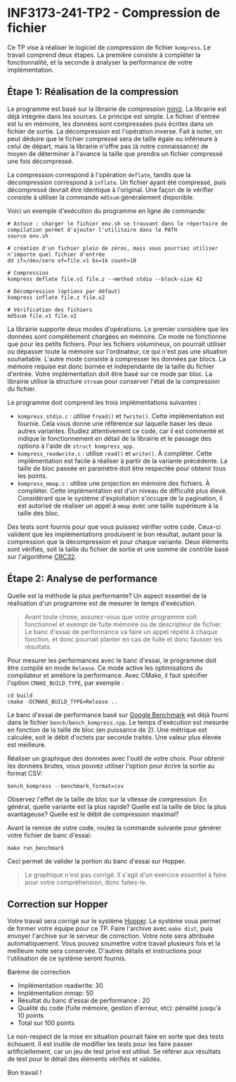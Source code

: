 # INF3173-241-TP2 - Compression de fichier

Ce TP vise à réaliser le logiciel de compression de fichier `kompress`. Le travail comprend deux étapes. La première consiste à compléter la fonctionnalité, et la seconde à analyser la performance de votre implémentation.

## Étape 1: Réalisation de la compression

Le programme est basé sur la librairie de compression [miniz](https://github.com/richgel999/miniz). La librairie est déjà intégrée dans les sources. Le principe est simple. Le fichier d'entrée est lu en mémoire, les données sont compressées puis écrites dans un fichier de sortie. La décompression est l'opération inverse. Fait à noter, on peut déduire que le fichier compressé sera de taille égale ou inférieure à celui de départ, mais la librairie n'offre pas (à notre connaissance) de moyen de déterminer à l'avance la taille que prendra un fichier compressé une fois décompressé.

La compression correspond à l'opération `deflate`, tandis que la décompression correspond à `inflate`. Un fichier ayant été compressé, puis décompressé devrait être identique à l'original. Une façon de le vérifier consiste à utiliser la commande `md5sum` généralement disponible.

Voici un exemple d'exécution du programme en ligne de commande: 

```
# Astuce : charger le fichier env.sh se trouvant dans le répertoire de compilation permet d'ajouter l'utilitaire dans le PATH
source env.sh

# création d'un fichier plein de zéros, mais vous pourriez utiliser n'importe quel fichier d'entrée
dd if=/dev/zero of=file.v1 bs=1k count=10

# Compression
kompress deflate file.v1 file.z --method stdio --block-size 42

# Décompression (options par défaut)
kompress inflate file.z file.v2

# Vérification des fichiers
md5sum file.v1 file.v2
```

La librairie supporte deux modes d'opérations. Le premier considère que les données sont complètement chargées en mémoire. Ce mode ne fonctionne que pour les petits fichiers. Pour les fichiers volumineux, on pourrait utiliser ou dépasser toute la mémoire sur l'ordinateur, ce qui n'est pas une situation souhaitable. L'autre mode consiste à compresser les données par blocs. La mémoire requise est donc bornée et indépendante de la taille du fichier d'entrée. Votre implémentation doit être basé sur ce mode par bloc. La librairie utilise la structure `stream` pour conserver l'état de la compression du fichier.

Le programme doit comprend les trois implémentations suivantes :  

* `kompress_stdio.c` : utilise `fread()` et `fwrite()`. Cette implémentation est fournie. Cela vous donne une référence sur laquelle baser les deux autres variantes. Étudiez attentivement ce code, car il est commenté et indique le fonctionnement en détail de la librairie et le passage des options à l'aide de `struct kompress_app`.
* `kompress_readwrite.c` : utilise `read()` et `write()`. À compléter. Cette implémentation est facile à réaliser à partir de la variante précédente. La taille de bloc passée en paramètre doit être respectée pour obtenir tous les points.
* `kompress_mmap.c` : utilise une projection en mémoire des fichiers. À compléter. Cette implémentation est d'un niveau de difficulté plus élevé. Considérant que le système d'exploitation s'occupe de la pagination, il est autorisé de réaliser un appel à `mmap` avec une taille supérieure à la taille des bloc.

Des tests sont fournis pour que vous puissiez vérifier votre code. Ceux-ci valident que les implémentations produisent le bon résultat, autant pour la compression que la décompression et pour chaque variante. Deux éléments sont vérifiés, soit la taille du fichier de sortie et une somme de contrôle basé sur l'algorithme [CRC32](https://fr.wikipedia.org/wiki/Contr%C3%B4le_de_redondance_cyclique).

## Étape 2: Analyse de performance

Quelle est la méthode la plus performante? Un aspect essentiel de la réalisation d'un programme est de mesurer le temps d'exécution.

> Avant toute chose, assurez-vous que votre programme soit fonctionnel et exempt de fuite mémoire ou de descripteur de fichier. Le banc d'essai de performance va faire un appel répété à chaque fonction, et donc pourrait planter en cas de fuite et donc fausser les résultats.

Pour mesurer les performances avec le banc d'essai, le programme doit être compilé en mode `Release`. Ce mode active les optimisations du compilateur et améliore la performance. Avec CMake, il faut spécifier l'option `CMAKE_BUILD_TYPE`, par exemple : 

```
cd build
cmake -DCMAKE_BUILD_TYPE=Release ..
```

Le banc d'essai de performance basé sur [Google Benchmark](https://github.com/google/benchmark) est déjà fourni dans le fichier `bench/bench_kompress.cpp`. Le temps d'exécution est mesurée en fonction de la taille de bloc (en puissance de 2). Une métrique est calculée, soit le débit d'octets par seconde traités. Une valeur plus élevée est meilleure.

Réaliser un graphique des données avec l'outil de votre choix. Pour obtenir les données brutes, vous pouvez utiliser l'option pour écrire la sortie au format CSV:

```
bench_kompress --benchmark_format=csv
```

Observez l'effet de la taille de bloc sur la vitesse de compression. En général, quelle variante est la plus rapide? Quelle est la taille de bloc la plus avantageuse? Quelle est le débit de compression maximal?

Avant la remise de votre code, roulez la commande suivante pour générer votre fichier de banc d'essai:

```
make run_benchmark
```

Ceci permet de valider la portion du banc d'essai sur Hopper.

> Le graphique n'est pas corrigé. Il s'agit d'un exercice essentiel à faire pour votre compréhension, donc faites-le.

## Correction sur Hopper

Votre travail sera corrigé sur le système [Hopper](https://hopper.info.uqam.ca). Le système vous permet de former votre équipe pour ce TP. Faire l'archive avec `make dist`, puis envoyer l'archive sur le serveur de correction. Votre note sera attribuée automatiquement. Vous pouvez soumettre votre travail plusieurs fois et la meilleure note sera conservée. D'autres détails et instructions pour l'utilisation de ce système seront fournis.

Barème de correction

 * Implémentation readwrite: 30
 * Implémentation mmap: 50
 * Résultat du banc d'essai de performance : 20
 * Qualité du code (fuite mémoire, gestion d'erreur, etc): pénalité jusqu'à 10 points
 * Total sur 100 points

Le non-respect de la mise en situation pourrait faire en sorte que des tests échouent. Il est inutile de modifier les tests pour les faire passer artificiellement, car un jeu de test privé est utilisé. Se référer aux résultats de test pour le détail des éléments vérifiés et validés.

Bon travail !
